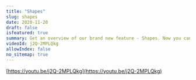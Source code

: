 ```yaml
---
title: "Shapes"
slug: shapes
date: 2020-11-20
draft: false
isfeatured: true
summary: Get an overview of our brand new feature - Shapes. Now you can create diagrams and flowcharts with ease.
videoId: j2Q-2MPLQkg
allowIndex: false
no_sitemap: true
---
```




[https://youtu.be/j2Q-2MPLQkg](https://youtu.be/j2Q-2MPLQkg)
